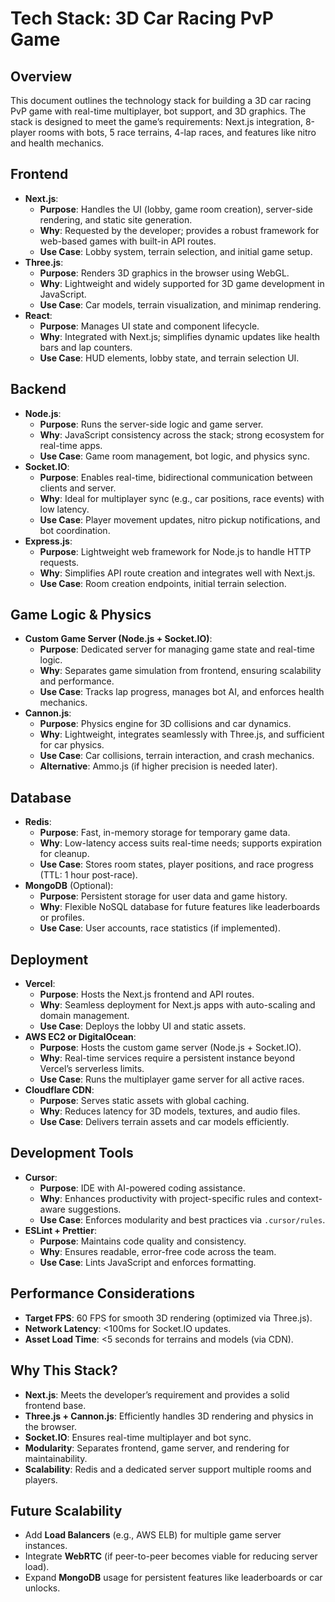 # Tech Stack: 3D Car Racing PvP Game

## Overview
This document outlines the technology stack for building a 3D car racing PvP game with real-time multiplayer, bot support, and 3D graphics. The stack is designed to meet the game’s requirements: Next.js integration, 8-player rooms with bots, 5 race terrains, 4-lap races, and features like nitro and health mechanics.

## Frontend
- **Next.js**:
  - **Purpose**: Handles the UI (lobby, game room creation), server-side rendering, and static site generation.
  - **Why**: Requested by the developer; provides a robust framework for web-based games with built-in API routes.
  - **Use Case**: Lobby system, terrain selection, and initial game setup.
- **Three.js**:
  - **Purpose**: Renders 3D graphics in the browser using WebGL.
  - **Why**: Lightweight and widely supported for 3D game development in JavaScript.
  - **Use Case**: Car models, terrain visualization, and minimap rendering.
- **React**:
  - **Purpose**: Manages UI state and component lifecycle.
  - **Why**: Integrated with Next.js; simplifies dynamic updates like health bars and lap counters.
  - **Use Case**: HUD elements, lobby state, and terrain selection UI.

## Backend
- **Node.js**:
  - **Purpose**: Runs the server-side logic and game server.
  - **Why**: JavaScript consistency across the stack; strong ecosystem for real-time apps.
  - **Use Case**: Game room management, bot logic, and physics sync.
- **Socket.IO**:
  - **Purpose**: Enables real-time, bidirectional communication between clients and server.
  - **Why**: Ideal for multiplayer sync (e.g., car positions, race events) with low latency.
  - **Use Case**: Player movement updates, nitro pickup notifications, and bot coordination.
- **Express.js**:
  - **Purpose**: Lightweight web framework for Node.js to handle HTTP requests.
  - **Why**: Simplifies API route creation and integrates well with Next.js.
  - **Use Case**: Room creation endpoints, initial terrain selection.

## Game Logic & Physics
- **Custom Game Server (Node.js + Socket.IO)**:
  - **Purpose**: Dedicated server for managing game state and real-time logic.
  - **Why**: Separates game simulation from frontend, ensuring scalability and performance.
  - **Use Case**: Tracks lap progress, manages bot AI, and enforces health mechanics.
- **Cannon.js**:
  - **Purpose**: Physics engine for 3D collisions and car dynamics.
  - **Why**: Lightweight, integrates seamlessly with Three.js, and sufficient for car physics.
  - **Use Case**: Car collisions, terrain interaction, and crash mechanics.
  - **Alternative**: Ammo.js (if higher precision is needed later).

## Database
- **Redis**:
  - **Purpose**: Fast, in-memory storage for temporary game data.
  - **Why**: Low-latency access suits real-time needs; supports expiration for cleanup.
  - **Use Case**: Stores room states, player positions, and race progress (TTL: 1 hour post-race).
- **MongoDB** (Optional):
  - **Purpose**: Persistent storage for user data and game history.
  - **Why**: Flexible NoSQL database for future features like leaderboards or profiles.
  - **Use Case**: User accounts, race statistics (if implemented).

## Deployment
- **Vercel**:
  - **Purpose**: Hosts the Next.js frontend and API routes.
  - **Why**: Seamless deployment for Next.js apps with auto-scaling and domain management.
  - **Use Case**: Deploys the lobby UI and static assets.
- **AWS EC2 or DigitalOcean**:
  - **Purpose**: Hosts the custom game server (Node.js + Socket.IO).
  - **Why**: Real-time services require a persistent instance beyond Vercel’s serverless limits.
  - **Use Case**: Runs the multiplayer game server for all active races.
- **Cloudflare CDN**:
  - **Purpose**: Serves static assets with global caching.
  - **Why**: Reduces latency for 3D models, textures, and audio files.
  - **Use Case**: Delivers terrain assets and car models efficiently.

## Development Tools
- **Cursor**:
  - **Purpose**: IDE with AI-powered coding assistance.
  - **Why**: Enhances productivity with project-specific rules and context-aware suggestions.
  - **Use Case**: Enforces modularity and best practices via `.cursor/rules`.
- **ESLint + Prettier**:
  - **Purpose**: Maintains code quality and consistency.
  - **Why**: Ensures readable, error-free code across the team.
  - **Use Case**: Lints JavaScript and enforces formatting.

## Performance Considerations
- **Target FPS**: 60 FPS for smooth 3D rendering (optimized via Three.js).
- **Network Latency**: <100ms for Socket.IO updates.
- **Asset Load Time**: <5 seconds for terrains and models (via CDN).

## Why This Stack?
- **Next.js**: Meets the developer’s requirement and provides a solid frontend base.
- **Three.js + Cannon.js**: Efficiently handles 3D rendering and physics in the browser.
- **Socket.IO**: Ensures real-time multiplayer and bot sync.
- **Modularity**: Separates frontend, game server, and rendering for maintainability.
- **Scalability**: Redis and a dedicated server support multiple rooms and players.

## Future Scalability
- Add **Load Balancers** (e.g., AWS ELB) for multiple game server instances.
- Integrate **WebRTC** (if peer-to-peer becomes viable for reducing server load).
- Expand **MongoDB** usage for persistent features like leaderboards or car unlocks.